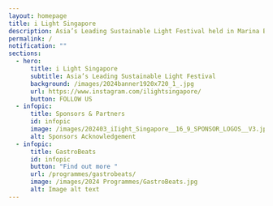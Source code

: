 ```yaml
---
layout: homepage
title: i Light Singapore
description: Asia’s Leading Sustainable Light Festival held in Marina Bay
permalink: /
notification: ""
sections:
  - hero:
      title: i Light Singapore
      subtitle: Asia’s Leading Sustainable Light Festival
      background: /images/2024banner1920x720_1_.jpg
      url: https://www.instagram.com/ilightsingapore/
      button: FOLLOW US
  - infopic:
      title: Sponsors & Partners
      id: infopic
      image: /images/202403_iIight_Singapore__16_9_SPONSOR_LOGOS__V3.jpg
      alt: Sponsors Acknowledgement
  - infopic:
      title: GastroBeats
      id: infopic
      button: "Find out more "
      url: /programmes/gastrobeats/
      image: /images/2024 Programmes/GastroBeats.jpg
      alt: Image alt text
---
```

